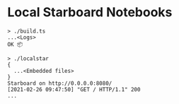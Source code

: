 # Local Starboard Notebooks

```
> ./build.ts
...<Logs>
OK 📦

> ./localstar
{
  ...<Embedded files>
}
Starboard on http://0.0.0.0:8080/
[2021-02-26 09:47:50] "GET / HTTP/1.1" 200
...
```
